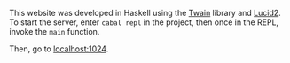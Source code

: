 This website was developed in Haskell using the [Twain](https://hackage.haskell.org/package/twain) library and [Lucid2](https://hackage.haskell.org/package/lucid2).
To start the server, enter `cabal repl` in the project, then once in the REPL, invoke the `main` function.

Then, go to [localhost:1024](http://localhost:1024/).
